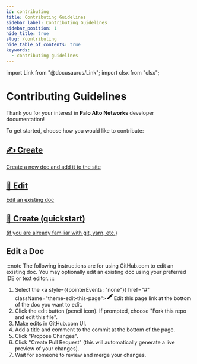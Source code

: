 ```yaml
---
id: contributing
title: Contributing Guidelines
sidebar_label: Contributing Guidelines
sidebar_position: 1
hide_title: true
slug: /contributing
hide_table_of_contents: true
keywords:
  - contributing guidelines
---
```


import Link from "@docusaurus/Link";
import clsx from "clsx";

# Contributing Guidelines

Thank you for your interest in **Palo Alto Networks** developer documentation!

To get started, choose how you would like to contribute:

<article className="margin-top--lg">
  <section className="row">
    <article className="col col--6 margin-bottom--lg">
      <a className="card padding--lg" href="/contributing/create-doc-reqs">
        <h2 className="text--truncate" title="Create">✍️ Create</h2>
        <p className="text--truncate" title="Create a new doc and add it to the site">
            Create a new doc and add it to the site
        </p>
      </a>
    </article>
    <article className="col col--6 margin-bottom--lg">
      <a className="card padding--lg" href="#edit-a-doc">
        <h2 className="text--truncate" title="Edit">📝 Edit</h2>
        <p className="text--truncate" title="Edit an existing doc">
            Edit an existing doc
        </p>
      </a>
    </article>
    <article className="col col--6 margin-bottom--lg">
      <a className="card padding--lg" href="/contributing/create-doc-tldr">
        <h2 className="text--truncate" title="Create (quickstart)">🚀 Create (quickstart)</h2>
        <p className="text--truncate" title="If you are famliar with git, yarn, etc.">
            (if you are already familiar with git, yarn, etc.)
        </p>
      </a>
    </article>
  </section>
</article>

## Edit a Doc

:::note
The following instructions are for using GitHub.com to edit an existing doc. You may optionally edit an existing doc using your preferred IDE or text editor.
:::

1. Select the <a style={{pointerEvents: "none"}} href="#" className="theme-edit-this-page"><svg fill="currentColor" height="20" width="20" viewBox="0 0 40 40" className="iconEdit_node_modules-@docusaurus-theme-classic-lib-theme-Icon-Edit-styles-module" aria-hidden="true"><g><path d="m34.5 11.7l-3 3.1-6.3-6.3 3.1-3q0.5-0.5 1.2-0.5t1.1 0.5l3.9 3.9q0.5 0.4 0.5 1.1t-0.5 1.2z m-29.5 17.1l18.4-18.5 6.3 6.3-18.4 18.4h-6.3v-6.2z"></path></g></svg>Edit this page</a> link at the bottom of the doc you want to edit.
2. Click the edit button (pencil icon). If prompted, choose "Fork this repo and edit this file".
3. Make edits in GitHub.com UI.
4. Add a title and comment to the commit at the bottom of the page.
5. Click "Propose Changes".
6. Click "Create Pull Request" (this will automatically generate a live preview of your changes).
7. Wait for someone to review and merge your changes.
